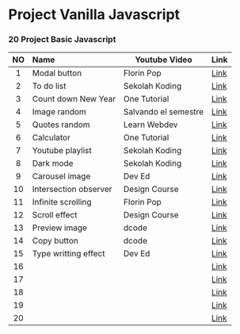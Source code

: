 # Project Vanilla Javascript

### 20 Project Basic Javascript

| NO  | Name                  | Youtube Video        | Link                                 |
| :-: | :-------------------- | -------------------- | ------------------------------------ |
|  1  | Modal button          | Florin Pop           | [Link](https://youtu.be/XH5OW46yO8I) |
|  2  | To do list            | Sekolah Koding       | [Link](https://youtu.be/De-pksZy6a0) |
|  3  | Count down New Year   | One Tutorial         | [Link](https://youtu.be/AbmVRYZ_AwE) |
|  4  | Image random          | Salvando el semestre | [Link](https://youtu.be/Ogqo4YLrO3s) |
|  5  | Quotes random         | Learn Webdev         | [Link](https://youtu.be/NmstSmMykqc) |
|  6  | Calculator            | One Tutorial         | [Link](https://youtu.be/BuZtAqk5LIY) |
|  7  | Youtube playlist      | Sekolah Koding       | [Link](https://youtu.be/ZPFon7jXuBU) |
|  8  | Dark mode             | Sekolah Koding       | [Link](https://youtu.be/CHQjXi2KsbM) |
|  9  | Carousel image        | Dev Ed               | [Link](https://youtu.be/KcdBOoK3Pfw) |
| 10  | Intersection observer | Design Course        | [Link](https://youtu.be/_5Bu3JY-ZHc) |
| 11  | Infinite scrolling    | Florin Pop           | [Link](https://youtu.be/L8X4zAsoxb4) |
| 12  | Scroll effect         | Design Course        | [Link](https://youtu.be/Dxm6EwvQIl8) |
| 13  | Preview image         | dcode                | [Link](https://youtu.be/VElnT8EoEEM) |
| 14  | Copy button           | dcode                | [Link](https://youtu.be/NHg6jQajaMs) |
| 15  | Type writting effect  | Dev Ed               | [Link](https://youtu.be/PuOGBacTYAY) |
| 16  |                       |                      | [Link]()                             |
| 17  |                       |                      | [Link]()                             |
| 18  |                       |                      | [Link]()                             |
| 19  |                       |                      | [Link]()                             |
| 20  |                       |                      | [Link]()                             |
